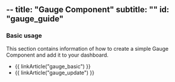 --
title: "Gauge Component"
subtitle: ""
id: "gauge_guide"
--


### Basic usage

This section contains information of how to create a simple Gauge Component and add it to your dashboard.

* {{ linkArticle("gauge_basic") }}
* {{ linkArticle("gauge_update") }}


